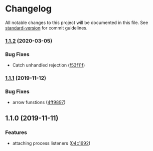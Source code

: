 # Changelog

All notable changes to this project will be documented in this file. See [standard-version](https://github.com/conventional-changelog/standard-version) for commit guidelines.

### [1.1.2](https://github.com/gospime/process-alerts/compare/v1.1.1...v1.1.2) (2020-03-05)


### Bug Fixes

* Catch unhandled rejection ([f53f11f](https://github.com/gospime/process-alerts/commit/f53f11f3990878bcd865310dfdd2b9475a40835d))

### [1.1.1](https://github.com/gospime/process-alerts/compare/v1.1.0...v1.1.1) (2019-11-12)


### Bug Fixes

* arrow funstions ([4ff9897](https://github.com/gospime/process-alerts/commit/4ff98972d0b425472daac94438e61db62d8c1cfd))

## 1.1.0 (2019-11-11)


### Features

* attaching process listeners ([04c1692](https://github.com/gospime/process-alerts/commit/04c169281e3b720037e26d37790ea4c0af78195b))
